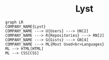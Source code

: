 <h1 align="center">Lyst</h1>

```mermaid
graph LR
COMPANY_NAME{Lyst}
COMPANY_NAME ---> U{Users} ---> UN[2]
COMPANY_NAME ---> R{Repositories} ---> RN[2]
COMPANY_NAME ---> G{Gists} ---> GN[4]
COMPANY_NAME ---> ML{Most Used<br>Languages}
ML --> HTML[HTML]
ML --> CSS[CSS]
```
